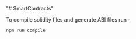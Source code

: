 "# SmartContracts" 

To compile solidity files and generate ABI files run - 
```sh
npm run compile
```